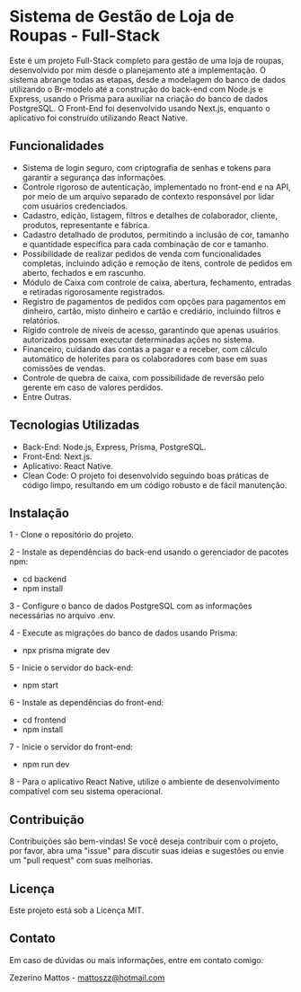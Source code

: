 # Sistema de Gestão de Loja de Roupas - Full-Stack

Este é um projeto Full-Stack completo para gestão de uma loja de roupas, desenvolvido por mim desde o planejamento até a implementação. O sistema abrange todas as etapas, desde a modelagem do banco de dados utilizando o Br-modelo até a construção do back-end com Node.js e Express, usando o Prisma para auxiliar na criação do banco de dados PostgreSQL. O Front-End foi desenvolvido usando Next.js, enquanto o aplicativo foi construído utilizando React Native.

## Funcionalidades

- Sistema de login seguro, com criptografia de senhas e tokens para garantir a segurança das informações.
- Controle rigoroso de autenticação, implementado no front-end e na API, por meio de um arquivo separado de contexto responsável por lidar com usuários credenciados.
- Cadastro, edição, listagem, filtros e detalhes de colaborador, cliente, produtos, representante e fábrica.
- Cadastro detalhado de produtos, permitindo a inclusão de cor, tamanho e quantidade específica para cada combinação de cor e tamanho.
- Possibilidade de realizar pedidos de venda com funcionalidades completas, incluindo adição e remoção de itens, controle de pedidos em aberto, fechados e em rascunho.
- Módulo de Caixa com controle de caixa, abertura, fechamento, entradas e retiradas rigorosamente registrados.
- Registro de pagamentos de pedidos com opções para pagamentos em dinheiro, cartão, misto dinheiro e cartão e crediário, incluindo filtros e relatórios.
- Rígido controle de níveis de acesso, garantindo que apenas usuários autorizados possam executar determinadas ações no sistema.
- Financeiro, cuidando das contas a pagar e a receber, com cálculo automático de holerites para os colaboradores com base em suas comissões de vendas.
- Controle de quebra de caixa, com possibilidade de reversão pelo gerente em caso de valores perdidos.
- Entre Outras.

## Tecnologias Utilizadas

- Back-End: Node.js, Express, Prisma, PostgreSQL.
- Front-End: Next.js.
- Aplicativo: React Native.
- Clean Code: O projeto foi desenvolvido seguindo boas práticas de código limpo, resultando em um código robusto e de fácil manutenção.

## Instalação

1 - Clone o repositório do projeto.

2 - Instale as dependências do back-end usando o gerenciador de pacotes npm:
- cd backend
- npm install

3 - Configure o banco de dados PostgreSQL com as informações necessárias no arquivo .env.

4 - Execute as migrações do banco de dados usando Prisma:
- npx prisma migrate dev

5 - Inicie o servidor do back-end:
- npm start

6 - Instale as dependências do front-end:
- cd frontend
- npm install

7 - Inicie o servidor do front-end:
- npm run dev

8 - Para o aplicativo React Native, utilize o ambiente de desenvolvimento compatível com seu sistema operacional.

## Contribuição

Contribuições são bem-vindas! Se você deseja contribuir com o projeto, por favor, abra uma "issue" para discutir suas ideias e sugestões ou envie um "pull request" com suas melhorias.

## Licença

Este projeto está sob a Licença MIT.

## Contato
Em caso de dúvidas ou mais informações, entre em contato comigo:

Zezerino Mattos - mattoszz@hotmail.com